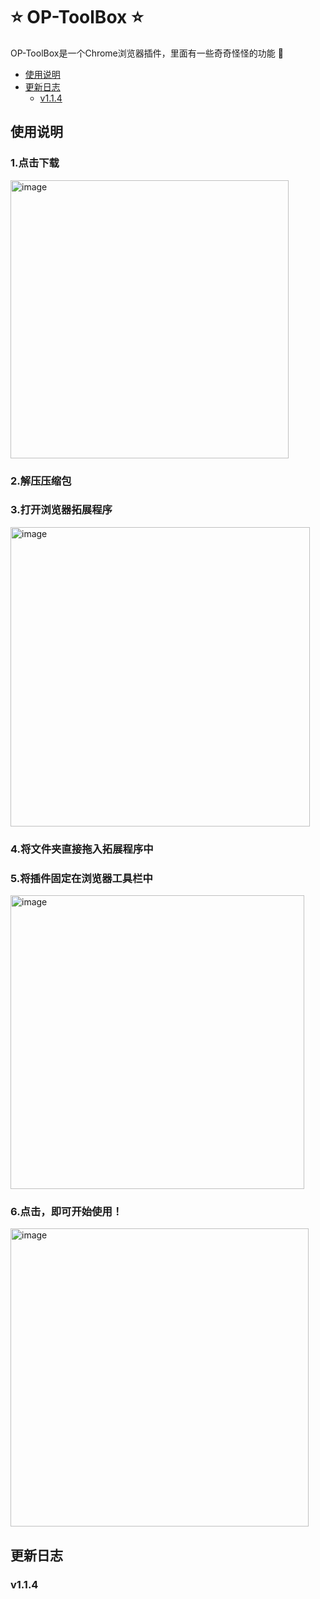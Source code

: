 # :star: OP-ToolBox :star:
OP-ToolBox是一个Chrome浏览器插件，里面有一些奇奇怪怪的功能 :eyes:
- [使用说明](#使用说明)
- [更新日志](#更新日志)
	- [v1.1.4](#v1.1.4)
## 使用说明
<h3>1.点击下载</h3>
<img width="445" alt="image" src="https://github.com/WanGODW/OP-ToolBox/assets/108512706/4683cf87-541a-4a0f-a1df-98cce7adc382">
<h3>2.解压压缩包</h3>
<h3>3.打开浏览器拓展程序</h3>
<img width="479" alt="image" src="https://github.com/WanGODW/OP-ToolBox/assets/108512706/9c8c90e2-7056-4650-9042-95073337b4ef">
<h3>4.将文件夹直接拖入拓展程序中</h3>
<h3>5.将插件固定在浏览器工具栏中</h3>
<img width="470" alt="image" src="https://github.com/WanGODW/OP-ToolBox/assets/108512706/d43c28d9-79f8-4a7b-9e73-f8b934c7274d">
<h3>6.点击，即可开始使用！</h3>
<img width="477" alt="image" src="https://github.com/WanGODW/OP-ToolBox/assets/108512706/c4faac5a-a5f1-4a1f-abe8-66ba7927586b">

## 更新日志
### v1.1.4
